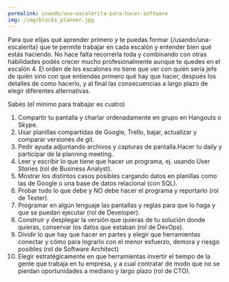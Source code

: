 ```yaml
---
permalink: usando/una-escalerita-para-hacer-software
img: /img/blocks_planner.jpg
---
```


Para que elijas qué aprender primero y te puedas formar {/usando/una-escalerita} que te permite trabajar en cada escalón y entender bien qué estás haciendo. No hace falta recorrerla toda y combinando con otras habilidades podés crecer mucho profesionalmente aunque te quedes en el escalón 4. El orden de los escalones no tiene que ver con quién sería jefe de quién sino con que entiendas primero qué hay que hacer, después los detalles de como hacerlo, y al final las consecuencias a largo plazo de elegir diferentes alternativas.

Sabés (el mínimo para trabajar es cuatro)
1. Compartir tu pantalla y charlar ordenadamente en grupo en Hangouts o Skype. 
2. Usar planillas compartidas de Google,  Trello, bajar, actualizar y comparar versiones de git. 
3. Pedir ayuda adjuntando archivos y capturas de pantalla.Hacer tu daily y participar de la planning meeting.
4. Leer y escribir lo que tiene que hacer un programa, ej. usando User Stories (rol de Business Analyst).
5. Mostrar los distintos casos posibles cargando datos en planillas como las de Google o una base de datos relacional (con SQL).
6. Probar todo lo que debe y NO debe hacer el programa y reportarlo (rol de Tester).
7. Programar en algún lenguaje las pantallas y reglas para que lo haga y que se puedan ejecutar (rol de Developer).
8. Construir y desplegar la versión que quieras de tu solución donde quieras, conservar los datos que estaban (rol de DevOps).
9. Dividir lo que hay que hacer en partes y elegir que herramientas conectar y cómo para lograrlo con el menor esfuerzo, demora y riesgo posibles (rol de Software Architect)
10. Elegir estratégicamente en que herramientas invertir el tiempo de la gente que trabaja en tu empresa, y a cual contratar de modo que no se pierdan oportunidades a mediano y largo plazo (rol de CTO).
